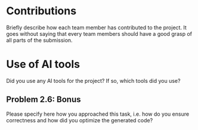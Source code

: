 # Contributions

Briefly describe how each team member has contributed to the project. It goes without saying that every team members should have a good grasp of all parts of the submission.

# Use of AI tools

Did you use any AI tools for the project? If so, which tools did you use?

## Problem 2.6: Bonus

Please specify here how you approached this task, i.e. how do you ensure correctness and how did you optimize the generated code?
